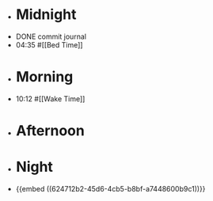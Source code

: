 - # Midnight
- DONE commit journal
- 04:35 #[[Bed Time]]
- # Morning
- 10:12 #[[Wake Time]]
- # Afternoon
- # Night
- {{embed ((624712b2-45d6-4cb5-b8bf-a7448600b9c1))}}